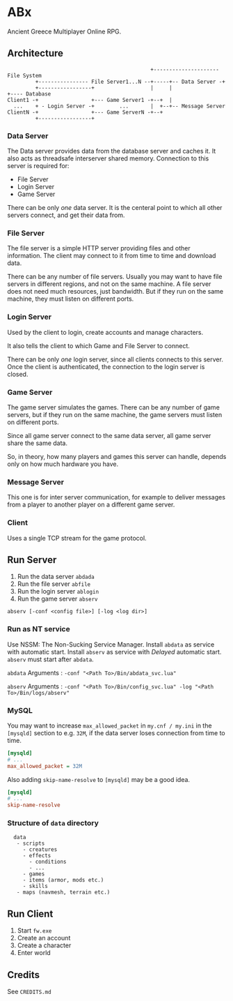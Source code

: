 # ABx

Ancient Greece Multiplayer Online RPG.

## Architecture

~~~
                                              +--------------------- File System
         +---------------- File Server1...N --+-----+-- Data Server -+
         +-----------------+                  |     |                +---- Database
Client1 -+                 +--- Game Server1 -+--+  |
  ...    + - Login Server -+        ...       |  +--+-- Message Server
ClientN -+                 +--- Game ServerN -+--+
         +-----------------+
~~~

### Data Server

The Data server provides data from the database server and caches it. It also
acts as threadsafe interserver shared memory. Connection to this server is 
required for:

* File Server
* Login Server
* Game Server

There can be only *one* data server. It is the centeral point to which all other
servers connect, and get their data from.

### File Server

The file server is a simple HTTP server providing files and other information.
The client may connect to it from time to time and download data.

There can be any number of file servers. Usually you may want to have file servers
in different regions, and not on the same machine. A file server does not need
much resources, just bandwidth. But if they run on the same machine, they must
listen on different ports.

### Login Server

Used by the client to login, create accounts and manage characters.

It also tells the client to which Game and File Server to connect.

There can be only *one* login server, since all clients connects to this server.
Once the client is authenticated, the connection to the login server is closed.

### Game Server

The game server simulates the games. There can be any number of game servers, but
if they run on the same machine, the game servers must listen on different ports.

Since all game server connect to the same data server, all game server share the
same data.

So, in theory, how many players and games this server can handle, depends only 
on how much hardware you have.

### Message Server

This one is for inter server communication, for example to deliver messages from
a player to another player on a different game server.

### Client

Uses a single TCP stream for the game protocol.

## Run Server

1. Run the data server `abdada`
2. Run the file server `abfile`
3. Run the login server `ablogin`
4. Run the game server `abserv`

~~~
abserv [-conf <config file>] [-log <log dir>]
~~~

### Run as NT service

Use NSSM: The Non-Sucking Service Manager. Install `abdata` as service with automatic 
start. Install `abserv` as service with *Delayed* automatic start. `abserv` must start
after `abdata`.

`abdata` Arguments
: `-conf "<Path To>/Bin/abdata_svc.lua"`

`abserv` Arguments
: `-conf "<Path To>/Bin/config_svc.lua" -log "<Path To>/Bin/logs/abserv"`

### MySQL

You may want to increase `max_allowed_packet` in `my.cnf / my.ini`  in the `[mysqld]`
section to e.g. `32M`, if the data server loses connection from time to time.

~~~ini
[mysqld]
# ...
max_allowed_packet = 32M
~~~

Also adding `skip-name-resolve` to `[mysqld]` may be a good idea.

~~~ini
[mysqld]
# ...
skip-name-resolve
~~~

### Structure of `data` directory

~~~
  data
   - scripts
     - creatures
     - effects
       - conditions
       - ...
     - games
     - items (armor, mods etc.)
     - skills
   - maps (navmesh, terrain etc.)
~~~

## Run Client

1. Start `fw.exe`
2. Create an account
3. Create a character
4. Enter world

## Credits

See `CREDITS.md`
